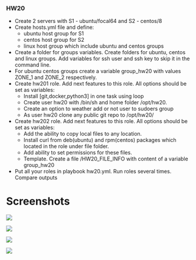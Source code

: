 ### HW20

- Create 2 servers with S1 - ubuntu/focal64 and  S2 - centos/8
- Create hosts.yml file and define:
  - ubuntu host group for S1
  - centos host group for S2
  - linux host group which include ubuntu and centos groups
- Create a folder for groups variables. Create folders for ubuntu, centos and linux groups. Add variables for ssh user and ssh key to skip it in the command line.
- For ubuntu centos groups create a variable group_hw20 with values ZONE_1 and ZONE_2 respectively.
- Create hw201 role. Add next features to this role. All options should be set as variables:
  - Install [git,docker,python3] in one task using loop
  - Create user hw20 with /bin/sh and home folder /opt/hw20.
  - Create an option to weather add or not user to sudoers group
  - As user hw20 clone any public git repo to /opt/hw20/
- Create hw202 role. Add next features to this role. All options should be set as variables:
  - Add the ability to copy local files to any location.
  - Install curl from deb(ubuntu) and rpm(centos) packages which located in the role under file folder.
  - Add ability to set permissions for these files.
  - Template. Create a file /HW20_FILE_INFO with content of a variable group_hw20
- Put all your roles in playbook hw20.yml. Run roles several times. Compare outputs

# Screenshots

![](https://i.ibb.co/yF7wSSD/docker.jpg)

![](https://i.ibb.co/9VQ8FCb/Final.jpg)

![](https://i.ibb.co/TB5DfKM/sudo.jpg)

![](https://i.ibb.co/TRY9nTT/hosts-ip.jpg)
